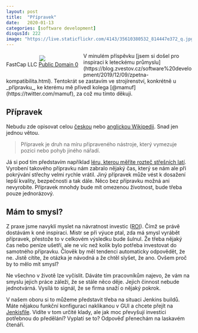 ```yaml
---
layout: post
title:  "Přípravek"
date:   2020-01-13
categories: [software development]
disqusId: 222
image: "https://live.staticflickr.com/4143/35610380532_814447e372_q.jpg"
---
```


<div style="float: left; margin: 0.5em 1em 1em 0em; text-align: center;"><a href="https://www.flickr.com/photos/fastcap/35610380532/"><img src="https://live.staticflickr.com/4143/35610380532_814447e372_m.jpg" /></a><br/>FastCap LLC <a href="https://creativecommons.org/publicdomain/zero/1.0/">Public Domain 0</a></div>V minulém příspěvku [jsem si došel pro inspiraci k leteckému průmyslu](https://blog.zvestov.cz/software%20development/2019/12/09/zpetna-kompatibilita.html). Tentokrát se zastavím ve strojírenství, konkrétně u _přípravku_, ke kterému mě přivedl kolega [@mamuf](https://twitter.com/mamuf), za což mu tímto děkuji.
<div style="clear:both"></div>
<!--more-->

## Přípravek

Nebudu zde opisovat celou [českou](https://cs.wikipedia.org/wiki/P%C5%99%C3%ADpravek_(strojnictv%C3%AD)) nebo [anglickou Wikipedii](https://en.wikipedia.org/wiki/Jig_(tool)). Snad jen jednou větou.

> Přípravek je druh na míru připraveného nástroje, který vymezuje pozici nebo pohyb jiného nářadí.

Já si pod tím představím například [léru, kterou měříte rozteč střešních latí](https://www.wienerberger.cz/rady-a-navody-ke-strecham/Latovani-dvakrat-mer-jednou-rez.html). Vyrobení takového přípravku nám zabralo nějaký čas, který se nám ale při pokrývání střechy velmi rychle vrátil. Jiný přípravek může vést k dosažení lepší kvality, bezpečnosti a tak dále. Něco bez přípravku možná ani nevyrobíte. Přípravek mnohdy bude mít omezenou životnost, bude třeba pouze jednorázový.

## Mám to smysl?

Z praxe jsme navyklí myslet na návratnost investic ([ROI](https://cs.wikipedia.org/wiki/N%C3%A1vratnost)). Čímž se právě dostávám k oné inspiraci. Mistr se při výuce ptal, zda má smysl vyrábět přípravek, přestože to v celkovém výsledku bude šulnul. Že třeba nějaký čas nebo peníze ušetří, ale ne víc než kolik bylo potřeba investovat do samotného přípravku. Člověk by měl tendenci automaticky odpovědět, že ne. Jistě cítíte, že otázka je návodná a že chtěl slyšet, že ano. Ovšem proč by to mělo mít smysl?

Ne všechno v životě lze vyčíslit. Dáváte tím pracovníkům najevo, že vám na smyslu jejich práce záleží, že se stále něco děje. Jejich činnost nebude jednotvárná. Vysílá to signál, že se firma snaží o nějaký pokrok.

V našem oboru si to můžeme představit třeba na situaci Jenkins buildů. Máte nějakou funkční konfiguraci naklikanou v GUI a chcete přejít na [Jenkisfile](https://jenkins.io/doc/book/pipeline/jenkinsfile/). Vidíte v tom určité klady, ale jak moc převyšují investici potřebnou do předělání? Vyplatí se to? Odpověď přenechám na laskavém čtenáři.